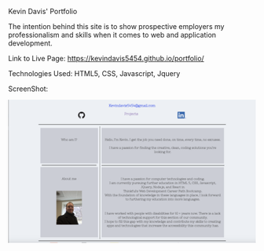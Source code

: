 Kevin Davis' Portfolio

The intention behind this site is to show prospective employers my professionalism and skills when it comes to web and application development.

Link to Live Page: https://kevindavis5454.github.io/portfolio/

Technologies Used: HTML5, CSS, Javascript, Jquery

ScreenShot:


![Landing Page](assets/PortfolioSS.png?raw=true "Landing Page")